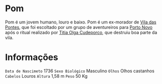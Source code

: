 <!-- TITLE: Pom -->
<!-- SUBTITLE: Visão geral sobre Pom -->

# Pom
Pom é um jovem humano, louro e baixo. Pom é um ex-morador de [Vila das Pontes](http://localhost/lugares/plano-material/drafeon/sudeste-de-drafeon/vila-das-pontes#vila-das-pontes), que foi escoltado por um grupo de aventureiros para [Porto Novo](http://localhost/lugares/plano-material/drafeon/sudeste-de-drafeon/porto-novo#porto-novo) após o ritual realizado por [Titia Olga Cudeporco](http://localhost/individuos/titia-olga-cudeporco#titia-olga-cudeporco), que destruiu boa parte da vila.

# Informações
`Data de Nascimeto` 1736 
`Sexo Biológico` Masculino
`Olhos` Olhos castanhos
`Cabelos` Louros
`Altura` 1,58 m
`Peso` 50 Kg

